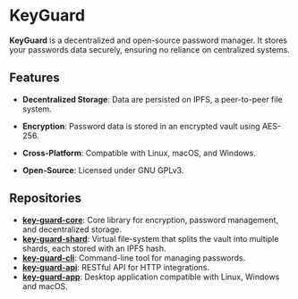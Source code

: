 # **KeyGuard**

**KeyGuard** is a decentralized and open-source password manager. It stores your passwords data securely, ensuring no reliance on centralized systems.

## **Features**

- **Decentralized Storage**: Data are persisted on IPFS, a peer-to-peer file system.
  
- **Encryption**: Password data is stored in an encrypted vault using AES-256.

- **Cross-Platform**: Compatible with Linux, macOS, and Windows.

- **Open-Source**: Licensed under GNU GPLv3.

## **Repositories**

- **[key-guard-core](link_to_key_guard_core_repo)**: Core library for encryption, password management, and decentralized storage.
- **[key-guard-shard](link_to_key_guard_shard_repo)**: Virtual file-system that splits the vault into multiple shards, each stored with an IPFS hash.
- **[key-guard-cli](link_to_key_guard_cli_repo)**: Command-line tool for managing passwords.
- **[key-guard-api](link_to_key_guard_api_repo)**: RESTful API for HTTP integrations.
- **[key-guard-app](link_to_key_guard_app_repo)**: Desktop application compatible with Linux, Windows and macOS.

